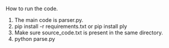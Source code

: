 How to run the code.

1. The main code is parser.py.
2. pip install -r requirements.txt
   or pip install ply
3. Make sure source_code.txt is present in the same directory.
4. python parse.py
